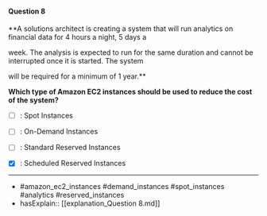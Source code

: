 #### Question  8

**A solutions architect is creating a system that will run analytics on financial data for 4 hours a night, 5 days a

week. The analysis is expected to run for the same duration and cannot be interrupted once it is started. The system

will be required for a minimum of 1 year.**

**Which type of Amazon EC2 instances should be used to reduce the cost of the system?**

- [ ] :  Spot Instances

- [ ] :  On-Demand Instances

- [ ] :  Standard Reserved Instances

- [x] :  Scheduled Reserved Instances

----

- #amazon_ec2_instances #demand_instances #spot_instances #analytics #reserved_instances
- hasExplain:: [[explanation_Question  8.md]]
